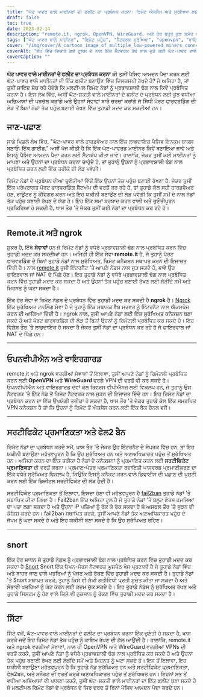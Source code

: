 ```yaml
---
title: "ਘੱਟ ਪਾਵਰ ਵਾਲੇ ਮਾਈਨਰਾਂ ਦੀ ਫਲੀਟ ਦਾ ਪ੍ਰਬੰਧਨ ਕਰਨਾ: ਰਿਮੋਟ ਐਕਸੈਸ ਅਤੇ ਸੁਰੱਖਿਆ ਲਈ ਇੱਕ ਗਾਈਡ"
draft: false
toc: true
date: 2023-02-14
description: "remote.it, ngrok, OpenVPN, WireGuard, ਅਤੇ ਹੋਰ ਬਹੁਤ ਕੁਝ ਸਮੇਤ ਘੱਟ-ਪਾਵਰ ਵਾਲੇ ਮਾਈਨਰਾਂ ਦੇ ਫਲੀਟ ਦੇ ਪ੍ਰਬੰਧਨ ਲਈ ਸਭ ਤੋਂ ਵਧੀਆ ਅਭਿਆਸਾਂ ਅਤੇ ਸਾਧਨਾਂ ਦੀ ਪੜਚੋਲ ਕਰੋ।"
tags: ["ਘੱਟ ਪਾਵਰ ਵਾਲੇ ਮਾਈਨਰ", "ਰਿਮੋਟ ਪਹੁੰਚ", "ਨੈੱਟਵਰਕ ਸੁਰੱਖਿਆ", "openvpn", "ਵਾਇਰਗਾਰਡ", "ਸੁੰਘਣਾ", "ngrok"]
cover: "/img/cover/A_cartoon_image_of_multiple_low-powered_miners_connected.png"
coverAlt: "ਲੇਖ ਵਿੱਚ ਵਿਚਾਰੇ ਗਏ ਟੂਲਸ ਦੇ ਨਾਲ ਇੱਕ ਨੈੱਟਵਰਕ ਹੱਬ ਨਾਲ ਜੁੜੇ ਕਈ ਘੱਟ-ਪਾਵਰ ਵਾਲੇ ਮਾਈਨਰਾਂ ਦਾ ਇੱਕ ਕਾਰਟੂਨ ਚਿੱਤਰ।"
coverCaption: ""
---
```


**ਘੱਟ ਪਾਵਰ ਵਾਲੇ ਮਾਈਨਰਾਂ ਦੇ ਫਲੀਟ ਦਾ ਪ੍ਰਬੰਧਨ ਕਰਨਾ**
ਕੀ ਤੁਸੀਂ ਪੈਸਿਵ ਆਮਦਨ ਪੈਦਾ ਕਰਨ ਲਈ ਘੱਟ-ਪਾਵਰ ਵਾਲੇ ਮਾਈਨਰਾਂ ਦੀ ਇੱਕ ਫਲੀਟ ਬਣਾਉਣ ਵਿੱਚ ਦਿਲਚਸਪੀ ਰੱਖਦੇ ਹੋ? ਜੇ ਅਜਿਹਾ ਹੈ, ਤਾਂ ਤੁਸੀਂ ਸ਼ਾਇਦ ਸੋਚ ਰਹੇ ਹੋਵੋਗੇ ਕਿ ਮਲਟੀਪਲ ਰਿਮੋਟ ਨੋਡਾਂ ਨੂੰ ਪ੍ਰਭਾਵਸ਼ਾਲੀ ਢੰਗ ਨਾਲ ਕਿਵੇਂ ਪ੍ਰਬੰਧਿਤ ਕਰਨਾ ਹੈ। ਇਸ ਲੇਖ ਵਿੱਚ, ਅਸੀਂ ਘੱਟ-ਸ਼ਕਤੀ ਵਾਲੇ ਮਾਈਨਰਾਂ ਦੇ ਫਲੀਟ ਦੇ ਪ੍ਰਬੰਧਨ ਲਈ ਕੁਝ ਵਧੀਆ ਅਭਿਆਸਾਂ ਦੀ ਪੜਚੋਲ ਕਰਾਂਗੇ ਅਤੇ ਉਹਨਾਂ ਸੇਵਾਵਾਂ ਬਾਰੇ ਚਰਚਾ ਕਰਾਂਗੇ ਜੋ ਸਿੱਧੀ ਪੋਰਟ ਫਾਰਵਰਡਿੰਗ ਦੀ ਲੋੜ ਤੋਂ ਬਿਨਾਂ ਨੋਡਾਂ ਤੱਕ ਪਹੁੰਚ ਬਣਾਈ ਰੱਖਣ ਵਿੱਚ ਤੁਹਾਡੀ ਮਦਦ ਕਰ ਸਕਦੀਆਂ ਹਨ।

## ਜਾਣ-ਪਛਾਣ
ਸਾਡੇ ਪਿਛਲੇ ਲੇਖ ਵਿੱਚ, "ਘੱਟ-ਪਾਵਰ ਵਾਲੇ ਹਾਰਡਵੇਅਰ ਨਾਲ ਇੱਕ ਲਾਭਦਾਇਕ ਪੈਸਿਵ ਇਨਕਮ ਬਾਕਸ ਬਣਾਓ: ਇੱਕ ਗਾਈਡ," ਅਸੀਂ ਖੋਜ ਕੀਤੀ ਹੈ ਕਿ ਇੱਕ ਘੱਟ-ਪਾਵਰਡ ਮਾਈਨਰ ਕਿਵੇਂ ਬਣਾਇਆ ਜਾਵੇ ਅਤੇ ਇਸਨੂੰ ਪੈਸਿਵ ਆਮਦਨ ਪੈਦਾ ਕਰਨ ਲਈ ਸੈੱਟਅੱਪ ਕੀਤਾ ਜਾਵੇ। ਹਾਲਾਂਕਿ, ਜੇਕਰ ਤੁਸੀਂ ਕਈ ਮਾਈਨਰਾਂ ਨੂੰ ਮਾਪਣਾ ਅਤੇ ਉਹਨਾਂ ਦਾ ਪ੍ਰਬੰਧਨ ਕਰਨਾ ਚਾਹੁੰਦੇ ਹੋ, ਤਾਂ ਤੁਹਾਨੂੰ ਉਹਨਾਂ ਨੂੰ ਪ੍ਰਭਾਵਸ਼ਾਲੀ ਢੰਗ ਨਾਲ ਪ੍ਰਬੰਧਿਤ ਕਰਨ ਲਈ ਇੱਕ ਤਰੀਕੇ ਦੀ ਲੋੜ ਪਵੇਗੀ।

ਰਿਮੋਟ ਨੋਡਾਂ ਦੇ ਪ੍ਰਬੰਧਨ ਦੀਆਂ ਚੁਣੌਤੀਆਂ ਵਿੱਚੋਂ ਇੱਕ ਉਹਨਾਂ ਤੱਕ ਪਹੁੰਚ ਬਣਾਈ ਰੱਖਣਾ ਹੈ. ਜੇਕਰ ਤੁਸੀਂ ਇੱਕ ਪਰੰਪਰਾਗਤ ਪੋਰਟ ਫਾਰਵਰਡਿੰਗ ਸੈੱਟਅੱਪ ਦੀ ਵਰਤੋਂ ਕਰ ਰਹੇ ਹੋ, ਤਾਂ ਤੁਹਾਡੇ ਕੋਲ ਸਹੀ ਹਾਰਡਵੇਅਰ ਹੋਣ, ਰਾਊਟਰ ਨੂੰ ਕੌਂਫਿਗਰ ਕਰਨ ਅਤੇ ਇਹ ਯਕੀਨੀ ਬਣਾਉਣ ਦੀ ਲੋੜ ਪਵੇਗੀ ਕਿ ਤੁਸੀਂ ਸਮੇਂ ਦੇ ਨਾਲ ਨੋਡਾਂ ਤੱਕ ਪਹੁੰਚ ਬਣਾਈ ਰੱਖਣ ਦੇ ਯੋਗ ਹੋ। ਇਹ ਇੱਕ ਸਮਾਂ ਬਰਬਾਦ ਕਰਨ ਵਾਲੀ ਅਤੇ ਚੁਣੌਤੀਪੂਰਨ ਪ੍ਰਕਿਰਿਆ ਹੋ ਸਕਦੀ ਹੈ, ਖਾਸ ਤੌਰ 'ਤੇ ਜੇਕਰ ਤੁਸੀਂ ਕਈ ਨੋਡਾਂ ਦਾ ਪ੍ਰਬੰਧਨ ਕਰ ਰਹੇ ਹੋ।

______

## Remote.it ਅਤੇ ngrok

ਸ਼ੁਕਰ ਹੈ, ਇੱਥੇ **ਸੇਵਾਵਾਂ** ਹਨ ਜੋ ਰਿਮੋਟ ਨੋਡਾਂ ਨੂੰ ਵਧੇਰੇ ਪ੍ਰਭਾਵਸ਼ਾਲੀ ਢੰਗ ਨਾਲ ਪ੍ਰਬੰਧਿਤ ਕਰਨ ਵਿੱਚ ਤੁਹਾਡੀ ਮਦਦ ਕਰ ਸਕਦੀਆਂ ਹਨ। ਅਜਿਹੀ ਹੀ ਇੱਕ ਸੇਵਾ **remote.it** ਹੈ, ਜੋ ਤੁਹਾਨੂੰ ਪੋਰਟ ਫਾਰਵਰਡਿੰਗ ਦੇ ਬਿਨਾਂ ਤੁਹਾਡੇ ਨੋਡਾਂ ਨਾਲ ਸੁਰੱਖਿਅਤ, ਰਿਮੋਟ ਕਨੈਕਸ਼ਨ ਸਥਾਪਤ ਕਰਨ ਦੀ ਇਜਾਜ਼ਤ ਦਿੰਦੀ ਹੈ। ਨਾਲ [remote.it](https://www.remote.it/) ਤੁਸੀਂ ਇੰਟਰਨੈੱਟ 'ਤੇ ਆਪਣੇ ਨੋਡਸ ਨਾਲ ਜੁੜ ਸਕਦੇ ਹੋ, ਭਾਵੇਂ ਉਹ ਫਾਇਰਵਾਲ ਜਾਂ NAT ਦੇ ਪਿੱਛੇ ਹੋਣ। ਇਹ ਤੁਹਾਡੇ ਨੋਡਾਂ ਨੂੰ ਵਧੇਰੇ ਪ੍ਰਭਾਵਸ਼ਾਲੀ ਢੰਗ ਨਾਲ ਪ੍ਰਬੰਧਿਤ ਕਰਨ ਵਿੱਚ ਤੁਹਾਡੀ ਮਦਦ ਕਰ ਸਕਦਾ ਹੈ ਅਤੇ ਉਹਨਾਂ ਤੱਕ ਪਹੁੰਚ ਬਣਾਈ ਰੱਖਣ ਲਈ ਲੋੜੀਂਦੇ ਸਮੇਂ ਅਤੇ ਮਿਹਨਤ ਨੂੰ ਘਟਾ ਸਕਦਾ ਹੈ।

ਇੱਕ ਹੋਰ ਸੇਵਾ ਜੋ ਰਿਮੋਟ ਨੋਡਸ ਦੇ ਪ੍ਰਬੰਧਨ ਵਿੱਚ ਤੁਹਾਡੀ ਮਦਦ ਕਰ ਸਕਦੀ ਹੈ **ngrok** ਹੈ। [Ngrok](https://ngrok.com/) ਇੱਕ ਸੁਰੱਖਿਅਤ ਟਨਲਿੰਗ ਸੇਵਾ ਹੈ ਜੋ ਤੁਹਾਨੂੰ ਇੱਕ ਸਥਾਨਕ ਵੈੱਬ ਸਰਵਰ ਨੂੰ ਇੰਟਰਨੈਟ ਨਾਲ ਐਕਸਪੋਜ਼ ਕਰਨ ਦੀ ਆਗਿਆ ਦਿੰਦੀ ਹੈ। ngrok ਨਾਲ, ਤੁਸੀਂ ਆਪਣੇ ਨੋਡਾਂ ਲਈ ਇੱਕ ਸੁਰੱਖਿਅਤ ਕਨੈਕਸ਼ਨ ਬਣਾ ਸਕਦੇ ਹੋ ਅਤੇ ਪੋਰਟ ਫਾਰਵਰਡਿੰਗ ਦੀ ਲੋੜ ਤੋਂ ਬਿਨਾਂ ਉਹਨਾਂ ਨੂੰ ਰਿਮੋਟਲੀ ਪ੍ਰਬੰਧਿਤ ਕਰ ਸਕਦੇ ਹੋ। ਇਹ ਵਿਸ਼ੇਸ਼ ਤੌਰ 'ਤੇ ਲਾਭਦਾਇਕ ਹੋ ਸਕਦਾ ਹੈ ਜੇਕਰ ਤੁਸੀਂ ਨੋਡਾਂ ਦਾ ਪ੍ਰਬੰਧਨ ਕਰ ਰਹੇ ਹੋ ਜੋ ਫਾਇਰਵਾਲ ਜਾਂ NAT ਦੇ ਪਿੱਛੇ ਹਨ।

______

## ਓਪਨਵੀਪੀਐਨ ਅਤੇ ਵਾਇਰਗਾਰਡ

remote.it ਅਤੇ ngrok ਵਰਗੀਆਂ ਸੇਵਾਵਾਂ ਤੋਂ ਇਲਾਵਾ, ਤੁਸੀਂ ਆਪਣੇ ਨੋਡਾਂ ਨੂੰ ਰਿਮੋਟਲੀ ਪ੍ਰਬੰਧਿਤ ਕਰਨ ਲਈ **OpenVPN** ਅਤੇ **WireGuard** ਵਰਗੇ VPN ਦੀ ਵਰਤੋਂ ਵੀ ਕਰ ਸਕਦੇ ਹੋ। ਓਪਨਵੀਪੀਐਨ ਅਤੇ ਵਾਇਰਗਾਰਡ ਦੋਵਾਂ ਕੋਲ ਰਿਵਰਸ ਵੀਪੀਐਨਜ਼ ਲਈ ਵਿਕਲਪ ਹਨ, ਜੋ ਤੁਹਾਨੂੰ ਉਸ ਨੈੱਟਵਰਕ 'ਤੇ ਇੱਕ ਨੋਡ ਤੋਂ ਰਿਮੋਟ ਨੈੱਟਵਰਕ ਨਾਲ ਜੁੜਨ ਦੀ ਇਜਾਜ਼ਤ ਦਿੰਦੇ ਹਨ। ਇਹ ਰਿਮੋਟ ਨੋਡਾਂ ਦਾ ਪ੍ਰਬੰਧਨ ਕਰਨ ਦਾ ਇੱਕ ਉਪਯੋਗੀ ਤਰੀਕਾ ਹੋ ਸਕਦਾ ਹੈ, ਖਾਸ ਤੌਰ 'ਤੇ ਜੇਕਰ ਤੁਹਾਡੇ ਕੋਲ ਇੱਕ ਸਮਰਪਿਤ VPN ਕਨੈਕਸ਼ਨ ਹੈ ਤਾਂ ਕਿ ਉਹਨਾਂ ਨੂੰ ਰਿਮੋਟ ਤੋਂ ਐਕਸੈਸ ਕਰਨ ਲਈ ਇੱਕ ਬੈਕ ਚੈਨਲ ਵਜੋਂ।

______

## ਸਰਟੀਫਿਕੇਟ ਪ੍ਰਮਾਣਿਕਤਾ ਅਤੇ ਫੇਲ2 ਬੈਨ

ਰਿਮੋਟ ਨੋਡਾਂ ਦਾ ਪ੍ਰਬੰਧਨ ਕਰਦੇ ਸਮੇਂ, ਖਾਸ ਤੌਰ 'ਤੇ ਜੇਕਰ ਉਹ ਇੰਟਰਨੈਟ ਦੇ ਸੰਪਰਕ ਵਿੱਚ ਹਨ, ਤਾਂ ਇਹ ਯਕੀਨੀ ਬਣਾਉਣਾ ਮਹੱਤਵਪੂਰਨ ਹੈ ਕਿ ਉਹ ਸੁਰੱਖਿਅਤ ਹਨ ਅਤੇ ਅਣਅਧਿਕਾਰਤ ਪਹੁੰਚ ਤੋਂ ਸੁਰੱਖਿਅਤ ਹਨ। ਅਜਿਹਾ ਕਰਨ ਦਾ ਇੱਕ ਤਰੀਕਾ ਹੈ ਨੋਡਾਂ ਦੇ ਕਨੈਕਸ਼ਨਾਂ ਨੂੰ ਪ੍ਰਮਾਣਿਤ ਕਰਨ ਲਈ **ਸਰਟੀਫਿਕੇਟ ਪ੍ਰਮਾਣਿਕਤਾ** ਦੀ ਵਰਤੋਂ ਕਰਨਾ। ਪ੍ਰਮਾਣ-ਪੱਤਰ ਪ੍ਰਮਾਣਿਕਤਾ ਰਵਾਇਤੀ ਪਾਸਵਰਡ ਪ੍ਰਮਾਣੀਕਰਣ ਦਾ ਇੱਕ ਵਧੇਰੇ ਸੁਰੱਖਿਅਤ ਵਿਕਲਪ ਹੈ, ਕਿਉਂਕਿ ਇਸਨੂੰ ਕਨੈਕਟ ਕਰਨ ਵਾਲੇ ਡਿਵਾਈਸ ਦੀ ਪਛਾਣ ਦੀ ਪੁਸ਼ਟੀ ਕਰਨ ਲਈ ਇੱਕ ਡਿਜੀਟਲ ਸਰਟੀਫਿਕੇਟ ਦੀ ਲੋੜ ਹੁੰਦੀ ਹੈ।

ਸਰਟੀਫਿਕੇਟ ਪ੍ਰਮਾਣਿਕਤਾ ਤੋਂ ਇਲਾਵਾ, ਇਸਦਾ ਹੋਣਾ ਵੀ ਮਹੱਤਵਪੂਰਨ ਹੈ [fail2ban](https://www.fail2ban.org/wiki/index.php/Main_Page) ਤੁਹਾਡੇ ਨੋਡਾਂ 'ਤੇ ਸਥਾਪਿਤ ਕੀਤਾ ਗਿਆ ਹੈ। Fail2ban ਇੱਕ ਅਜਿਹਾ ਟੂਲ ਹੈ ਜੋ ਤੁਹਾਡੇ ਨੋਡਾਂ 'ਤੇ ਬਲੂਟ ਫੋਰਸ ਹਮਲਿਆਂ ਦਾ ਪਤਾ ਲਗਾ ਸਕਦਾ ਹੈ ਅਤੇ ਉਹਨਾਂ IP ਪਤਿਆਂ ਨੂੰ ਰੋਕ ਕੇ ਰੋਕ ਸਕਦਾ ਹੈ ਜੋ ਅਸਫਲ ਤੌਰ 'ਤੇ ਜੁੜਨ ਦੀ ਕੋਸ਼ਿਸ਼ ਕਰਦੇ ਹਨ। fail2ban ਸਥਾਪਿਤ ਕਰਕੇ, ਤੁਸੀਂ ਆਪਣੇ ਨੋਡਾਂ ਤੱਕ ਅਣਅਧਿਕਾਰਤ ਪਹੁੰਚ ਦੇ ਜੋਖਮ ਨੂੰ ਘਟਾ ਸਕਦੇ ਹੋ ਅਤੇ ਇਹ ਯਕੀਨੀ ਬਣਾ ਸਕਦੇ ਹੋ ਕਿ ਉਹ ਸੁਰੱਖਿਅਤ ਰਹਿਣ।

______

## snort

ਇੱਕ ਹੋਰ ਸਾਧਨ ਜੋ ਤੁਹਾਡੇ ਨੋਡਸ ਨੂੰ ਪ੍ਰਭਾਵਸ਼ਾਲੀ ਢੰਗ ਨਾਲ ਪ੍ਰਬੰਧਿਤ ਕਰਨ ਵਿੱਚ ਤੁਹਾਡੀ ਮਦਦ ਕਰ ਸਕਦਾ ਹੈ [Snort](https://www.snort.org/) Snort ਇੱਕ ਓਪਨ-ਸੋਰਸ ਨੈਟਵਰਕ ਘੁਸਪੈਠ ਖੋਜ ਪ੍ਰਣਾਲੀ ਹੈ ਜੋ ਤੁਹਾਡੇ ਨੋਡਾਂ ਵਿੱਚ ਅਤੇ ਬਾਹਰ ਜਾਣ ਵਾਲੇ ਖਤਰਿਆਂ ਨੂੰ ਖੋਜਣ ਅਤੇ ਰੋਕਣ ਵਿੱਚ ਤੁਹਾਡੀ ਮਦਦ ਕਰ ਸਕਦੀ ਹੈ। ਤੁਹਾਡੇ ਨੋਡਾਂ 'ਤੇ Snort ਸਥਾਪਤ ਕਰਕੇ, ਤੁਹਾਨੂੰ ਕਿਸੇ ਵੀ ਸ਼ੱਕੀ ਗਤੀਵਿਧੀ ਪ੍ਰਤੀ ਸੁਚੇਤ ਕੀਤਾ ਜਾ ਸਕਦਾ ਹੈ ਅਤੇ ਸੰਭਾਵੀ ਖਤਰਿਆਂ ਨੂੰ ਘੱਟ ਕਰਨ ਲਈ ਕਦਮ ਚੁੱਕ ਸਕਦੇ ਹੋ। ਇਹ ਤੁਹਾਡੇ ਨੋਡਸ ਨੂੰ ਸੁਰੱਖਿਅਤ ਰੱਖਣ ਅਤੇ ਤੁਹਾਡੇ ਸਿਸਟਮ ਨੂੰ ਹੋਣ ਵਾਲੇ ਕਿਸੇ ਵੀ ਨੁਕਸਾਨ ਨੂੰ ਰੋਕਣ ਵਿੱਚ ਤੁਹਾਡੀ ਮਦਦ ਕਰ ਸਕਦਾ ਹੈ।

______

## ਸਿੱਟਾ

ਸਿੱਟੇ ਵਜੋਂ, ਘੱਟ-ਪਾਵਰ ਵਾਲੇ ਮਾਈਨਰਾਂ ਦੇ ਫਲੀਟ ਦਾ ਪ੍ਰਬੰਧਨ ਕਰਨਾ ਇੱਕ ਚੁਣੌਤੀ ਹੋ ਸਕਦਾ ਹੈ, ਖਾਸ ਕਰਕੇ ਜਦੋਂ ਇਹ ਰਿਮੋਟ ਨੋਡਾਂ ਤੱਕ ਪਹੁੰਚ ਨੂੰ ਕਾਇਮ ਰੱਖਣ ਦੀ ਗੱਲ ਆਉਂਦੀ ਹੈ। ਹਾਲਾਂਕਿ, remote.it ਅਤੇ ngrok ਵਰਗੀਆਂ ਸੇਵਾਵਾਂ, ਨਾਲ ਹੀ OpenVPN ਅਤੇ WireGuard ਵਰਗੀਆਂ VPNs ਦੀ ਵਰਤੋਂ ਕਰਕੇ, ਤੁਸੀਂ ਆਪਣੇ ਨੋਡਾਂ ਨੂੰ ਵਧੇਰੇ ਪ੍ਰਭਾਵਸ਼ਾਲੀ ਢੰਗ ਨਾਲ ਪ੍ਰਬੰਧਿਤ ਕਰ ਸਕਦੇ ਹੋ ਅਤੇ ਉਹਨਾਂ ਤੱਕ ਪਹੁੰਚ ਬਣਾਈ ਰੱਖਣ ਲਈ ਲੋੜੀਂਦੇ ਸਮੇਂ ਅਤੇ ਮਿਹਨਤ ਨੂੰ ਘਟਾ ਸਕਦੇ ਹੋ। ਇਸ ਤੋਂ ਇਲਾਵਾ, ਇਹ ਯਕੀਨੀ ਬਣਾਉਣਾ ਮਹੱਤਵਪੂਰਨ ਹੈ ਕਿ ਤੁਹਾਡੇ ਨੋਡ ਸੁਰੱਖਿਅਤ ਹਨ ਅਤੇ ਸਰਟੀਫਿਕੇਟ ਪ੍ਰਮਾਣਿਕਤਾ, ਫੇਲ2ਬਨ, ਅਤੇ ਸਨੌਰਟ ਦੀ ਵਰਤੋਂ ਕਰਕੇ ਅਣਅਧਿਕਾਰਤ ਪਹੁੰਚ ਤੋਂ ਸੁਰੱਖਿਅਤ ਹਨ। ਇਹਨਾਂ ਸਭ ਤੋਂ ਵਧੀਆ ਅਭਿਆਸਾਂ ਦੀ ਪਾਲਣਾ ਕਰਕੇ, ਤੁਸੀਂ ਘੱਟ-ਸ਼ਕਤੀ ਵਾਲੇ ਮਾਈਨਰਾਂ ਦਾ ਇੱਕ ਫਲੀਟ ਬਣਾ ਸਕਦੇ ਹੋ ਜੋ ਮਲਟੀਪਲ ਰਿਮੋਟ ਨੋਡਾਂ ਦੇ ਪ੍ਰਬੰਧਨ ਦੇ ਸਿਰ ਦਰਦ ਤੋਂ ਬਿਨਾਂ ਪੈਸਿਵ ਆਮਦਨ ਪੈਦਾ ਕਰਦੇ ਹਨ।
